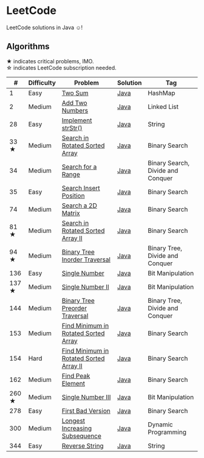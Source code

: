 # LeetCode

LeetCode solutions in Java ☺!

## Algorithms

★ indicates critical problems, IMO.  
☆ indicates LeetCode subscription needed.

|#|Difficulty|Problem|Solution|Tag| 
|-|----------|-------|--------|---|
|1|Easy|[Two Sum](https://leetcode.com/problems/two-sum/)|[Java](./problems/algorithms/TwoSum.java)|HashMap|
|2|Medium|[Add Two Numbers](https://leetcode.com/problems/add-two-numbers/)|[Java](./problems/algorithms/AddTwoNumbers.java)|Linked List|
|28|Easy|[Implement strStr()](https://leetcode.com/problems/implement-strstr/)|[Java](./problems/algorithms/ImplementStrStr.java)|String|
|33 ★|Medium|[Search in Rotated Sorted Array](https://leetcode.com/problems/search-in-rotated-sorted-array/)|[Java](./problems/algorithms/SearchInRotatedSortedArray.java)|Binary Search|
|34|Medium|[Search for a Range](https://leetcode.com/problems/search-for-a-range/)|[Java](./problems/algorithms/SearchForARange.java)|Binary Search, Divide and Conquer|
|35|Easy|[Search Insert Position](https://leetcode.com/problems/search-insert-position/)|[Java](./problems/algorithms/SearchInsertPosition.java)|Binary Search|
|74|Medium|[Search a 2D Matrix](https://leetcode.com/problems/search-a-2d-matrix/)|[Java](./problems/algorithms/SearchA2DMatrix.java)|Binary Search|
|81 ★|Medium|[Search in Rotated Sorted Array II](https://leetcode.com/problems/search-in-rotated-sorted-array-ii/)|[Java](./problems/algorithms/SearchInRotatedSortedArrayII.java)|Binary Search|
|94 ★|Medium|[Binary Tree Inorder Traversal](https://leetcode.com/problems/binary-tree-inorder-traversal/)|[Java](./problems/algorithms/BinaryTreeInorderTraversal.java)|Binary Tree, Divide and Conquer|
|136|Easy|[Single Number](https://leetcode.com/problems/single-number/)|[Java](./problems/algorithms/SingleNumber.java)|Bit Manipulation|
|137 ★|Medium|[Single Number II](https://leetcode.com/problems/single-number-ii/)|[Java](./problems/algorithms/SingleNumberII.java)|Bit Manipulation|
|144|Medium|[Binary Tree Preorder Traversal](https://leetcode.com/problems/binary-tree-preorder-traversal/)|[Java](./problems/algorithms/BinaryTreePreorderTraversal.java)|Binary Tree, Divide and Conquer|
|153|Medium|[Find Minimum in Rotated Sorted Array](https://leetcode.com/problems/find-minimum-in-rotated-sorted-array/)|[Java](./problems/algorithms/FindMinimumInRotatedSortedArray.java)|Binary Search|
|154|Hard|[Find Minimum in Rotated Sorted Array II](https://leetcode.com/problems/find-minimum-in-rotated-sorted-array-ii/)|[Java](./problems/algorithms/FindMinimumInRotatedSortedArrayII.java)|Binary Search|
|162|Medium|[Find Peak Element](https://leetcode.com/problems/find-peak-element/)|[Java](./problems/algorithms/FindPeakElement.java)|Binary Search|
|260 ★|Medium|[Single Number III](https://leetcode.com/problems/single-number-iii/)|[Java](./problems/algorithms/SingleNumberIII.java)|Bit Manipulation|
|278|Easy|[First Bad Version](https://leetcode.com/problems/first-bad-version/)|[Java](./problems/algorithms/FirstBadVersion.java)|Binary Search|
|300|Medium|[Longest Increasing Subsequence](https://leetcode.com/problems/longest-increasing-subsequence/)|[Java](./problems/algorithms/LongestIncreasingSubsequence.java)|Dynamic Programming|
|344|Easy|[Reverse String](https://leetcode.com/problems/reverse-string/)|[Java](./problems/algorithms/ReverseString.java)|String|
